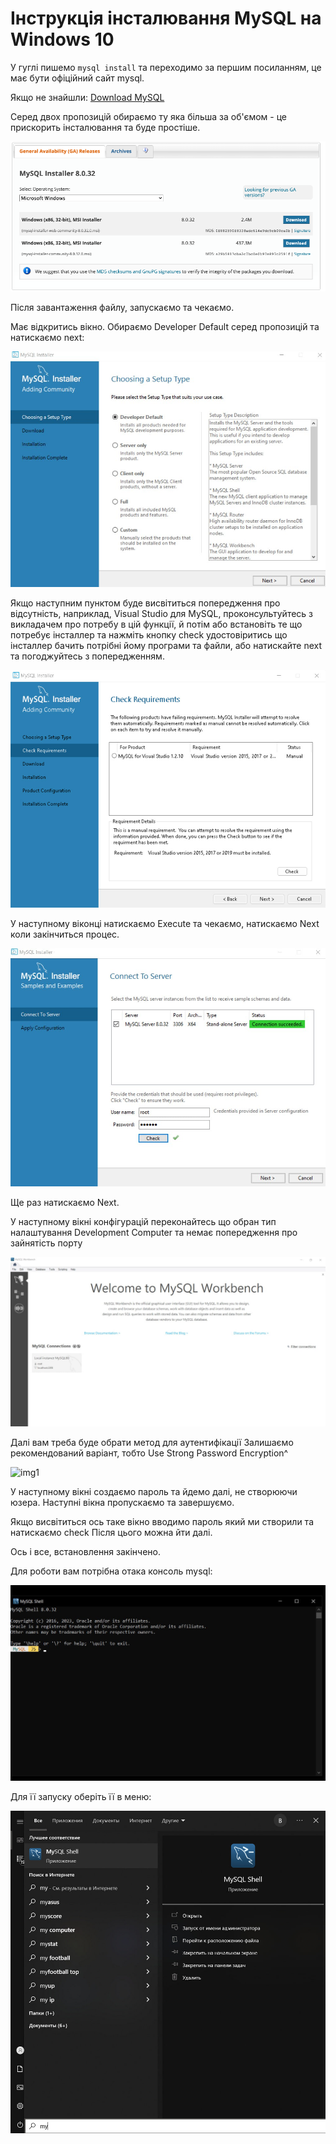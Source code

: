 # Інструкція інсталювання MySQL на Windows 10

У гуглі пишемо `mysql install` та переходимо за першим посиланням, це має бути офіційний сайт mysql.

Якщо не знайшли: [Download MySQL](https://dev.mysql.com/downloads/installer/)

Серед двох пропозицій обираємо ту яка більша за об'ємом - це прискорить інсталювання та буде простіше.

![img1](images/site.png)

Після завантаження файлу, запускаємо та чекаємо.

Має відкритись вікно. Обираємо Developer Default серед пропозицій та натискаємо next:

![img1](images/mysql2.jpg)

Якщо наступним пунктом буде висвітиться попередження про відсутність, наприклад, Visual Studio для MySQL, проконсультуйтесь з викладачем про потребу в цій функції, й потім або встановіть те що потребує інсталлер та нажміть кнопку check удостовіритись що інсталлер бачить потрібні йому програми та файли, або натискайте next та погоджуйтесь з попередженням.

![img1](images/image3.jpg)

У наступному віконці натискаємо Execute та чекаємо, натискаємо Next коли закінчиться процес.

![img1](images/mysql3.jpg)

Ще раз натискаємо Next.

У наступному вікні конфігурацій переконайтесь що обран тип налаштування Development Computer та немає попередження про зайнятість порту

![img1](images/mysql4.jpg)

Далі вам треба буде обрати метод для аутентифікації
Залишаємо рекомендований варіант, тобто Use Strong Password Encryption^

![img1](images/installmysql11.jpg)

У наступному вікні создаємо пароль та йдемо далі, не створюючи юзера.
Наступні вікна пропускаємо та завершуємо.

Якщо висвітиться ось таке вікно вводимо пароль який ми створили та натискаємо check
Після цього можна йти далі.

Ось і все, встановлення закінчено.

Для роботи вам потрібна отака консоль mysql:

![img1](images/mysql6.jpg)

Для її запуску оберіть її в меню:

![img1](images/mysql5.jpg)

